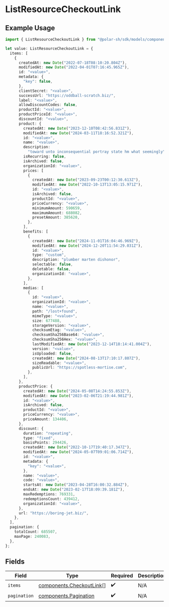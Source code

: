 # ListResourceCheckoutLink

## Example Usage

```typescript
import { ListResourceCheckoutLink } from "@polar-sh/sdk/models/components";

let value: ListResourceCheckoutLink = {
  items: [
    {
      createdAt: new Date("2022-07-18T08:10:20.804Z"),
      modifiedAt: new Date("2022-04-01T07:16:45.965Z"),
      id: "<value>",
      metadata: {
        "key": false,
      },
      clientSecret: "<value>",
      successUrl: "https://oddball-scratch.biz/",
      label: "<value>",
      allowDiscountCodes: false,
      productId: "<value>",
      productPriceId: "<value>",
      discountId: "<value>",
      product: {
        createdAt: new Date("2023-12-10T08:42:56.831Z"),
        modifiedAt: new Date("2024-03-11T18:16:52.321Z"),
        id: "<value>",
        name: "<value>",
        description:
          "toward unto inconsequential portray state hm what seemingly",
        isRecurring: false,
        isArchived: false,
        organizationId: "<value>",
        prices: [
          {
            createdAt: new Date("2023-09-23T00:12:30.613Z"),
            modifiedAt: new Date("2022-10-13T13:05:15.971Z"),
            id: "<value>",
            isArchived: false,
            productId: "<value>",
            priceCurrency: "<value>",
            minimumAmount: 590659,
            maximumAmount: 688082,
            presetAmount: 385620,
          },
        ],
        benefits: [
          {
            createdAt: new Date("2024-11-01T16:04:46.969Z"),
            modifiedAt: new Date("2024-12-20T11:54:29.031Z"),
            id: "<value>",
            type: "custom",
            description: "plumber marten dishonor",
            selectable: false,
            deletable: false,
            organizationId: "<value>",
          },
        ],
        medias: [
          {
            id: "<value>",
            organizationId: "<value>",
            name: "<value>",
            path: "/lost+found",
            mimeType: "<value>",
            size: 677488,
            storageVersion: "<value>",
            checksumEtag: "<value>",
            checksumSha256Base64: "<value>",
            checksumSha256Hex: "<value>",
            lastModifiedAt: new Date("2023-12-14T18:14:41.004Z"),
            version: "<value>",
            isUploaded: false,
            createdAt: new Date("2024-08-13T17:10:17.807Z"),
            sizeReadable: "<value>",
            publicUrl: "https://spotless-mortise.com",
          },
        ],
      },
      productPrice: {
        createdAt: new Date("2024-05-08T14:24:55.853Z"),
        modifiedAt: new Date("2023-02-06T21:19:44.981Z"),
        id: "<value>",
        isArchived: false,
        productId: "<value>",
        priceCurrency: "<value>",
        priceAmount: 134406,
      },
      discount: {
        duration: "repeating",
        type: "fixed",
        basisPoints: 294426,
        createdAt: new Date("2022-10-17T19:40:17.347Z"),
        modifiedAt: new Date("2024-05-07T09:01:06.714Z"),
        id: "<value>",
        metadata: {
          "key": "<value>",
        },
        name: "<value>",
        code: "<value>",
        startsAt: new Date("2023-04-28T16:00:32.884Z"),
        endsAt: new Date("2023-02-17T18:09:39.181Z"),
        maxRedemptions: 769331,
        redemptionsCount: 439412,
        organizationId: "<value>",
      },
      url: "https://boring-jet.biz/",
    },
  ],
  pagination: {
    totalCount: 685507,
    maxPage: 240083,
  },
};
```

## Fields

| Field                                                                | Type                                                                 | Required                                                             | Description                                                          |
| -------------------------------------------------------------------- | -------------------------------------------------------------------- | -------------------------------------------------------------------- | -------------------------------------------------------------------- |
| `items`                                                              | [components.CheckoutLink](../../models/components/checkoutlink.md)[] | :heavy_check_mark:                                                   | N/A                                                                  |
| `pagination`                                                         | [components.Pagination](../../models/components/pagination.md)       | :heavy_check_mark:                                                   | N/A                                                                  |